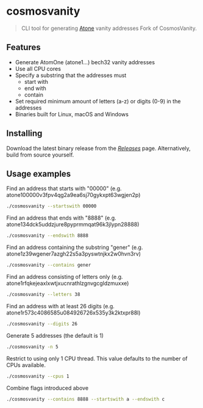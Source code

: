 <!---
[![Build Status](https://github.com/atomone-hub/atonevanity/workflows/Tests/badge.svg?branch=master)](https://github.com/atomone-hub/atonevanity/actions?query=workflow%3ATests+branch%3Amaster+event%3Apush)
[![codecov.io](https://codecov.io/gh/atomone-hub/atonevanity/branch/master/graph/badge.svg)](https://codecov.io/gh/atomone-hub/atonevanity)
-->

# cosmosvanity

> CLI tool for generating [Atone](https://atom.one) vanity addresses
> Fork of CosmosVanity.

## Features
* Generate AtomOne (atone1...) bech32 vanity addresses
* Use all CPU cores
* Specify a substring that the addresses must
    * start with
    * end with
    * contain
* Set required minimum amount of letters (a-z) or digits (0-9) in the addresses
* Binaries built for Linux, macOS and Windows

## Installing
Download the latest binary release from the [_Releases_](https://github.com/atomone-hub/atonevanity/releases) page. Alternatively, build from source yourself.

## Usage examples
Find an address that starts with "00000" (e.g. atone100000v3fpv4qg2a9ea6sj70gykxpt63wgjen2p)
```bash
./cosmosvanity --startswith 00000
```

Find an address that ends with "8888" (e.g. atone134dck5uddzjure8pyprmmqat96k3jlypn28888)
```bash
./cosmosvanity --endswith 8888
```

Find an address containing the substring "gener" (e.g. atone1z39wgener7azgh22s5a3pyswtnjkx2w0hvn3rv)
```bash
./cosmosvanity --contains gener
```

Find an address consisting of letters only (e.g. atone1rfqkejeaxlxwtjxucnrathlzgnvgcgldzmuxxe)
```bash
./cosmosvanity --letters 38
```

Find an address with at least 26 digits (e.g. atone1r573c4086585u084926726x535y3k2ktxpr88l)
```bash
./cosmosvanity --digits 26
```

Generate 5 addresses (the default is 1)
```bash
./cosmosvanity -n 5
```

Restrict to using only 1 CPU thread. This value defaults to the number of CPUs available.
```bash
./cosmosvanity --cpus 1
```

Combine flags introduced above
```bash
./cosmosvanity --contains 8888 --startswith a --endswith c
```
